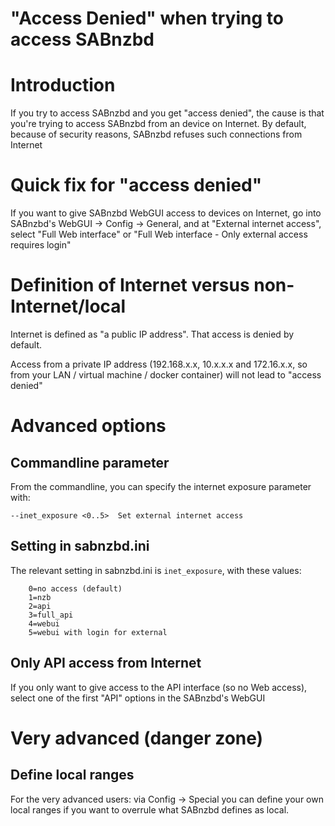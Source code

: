 # "Access Denied" when trying to access SABnzbd

# Introduction

If you try to access SABnzbd and you get "access denied", the cause is that you're trying to access SABnzbd from an device on Internet. 
By default, because of security reasons, SABnzbd refuses such connections from Internet

# Quick fix for "access denied"

If you want to give SABnzbd WebGUI access to devices on Internet, go into SABnzbd's WebGUI -> Config -> General, 
and at "External internet access", select "Full Web interface"  or "Full Web interface - Only external access requires login"

# Definition of Internet versus non-Internet/local

Internet is defined as "a public IP address". That access is denied by default.

Access from a private IP address (192.168.x.x, 10.x.x.x and 172.16.x.x, so from your LAN / virtual machine / docker container) will not lead to "access denied"

# Advanced options
## Commandline parameter

From the commandline, you can specify the internet exposure parameter with:

```
--inet_exposure <0..5>  Set external internet access
```

## Setting in sabnzbd.ini

The relevant setting in sabnzbd.ini is `inet_exposure`, with these values:

```
    0=no access (default)
    1=nzb
    2=api
    3=full_api
    4=webui
    5=webui with login for external
```


## Only API access from Internet

If you only want to give access to the API interface (so no Web access), select one of the first "API" options in the SABnzbd's WebGUI


# Very advanced (danger zone)

## Define local ranges

For the very advanced users: via Config -> Special you can define your own local ranges if you want to overrule what SABnzbd defines as local.



    


